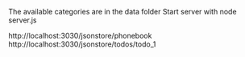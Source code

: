 The available categories are in the data folder
Start server with node server.js

http://localhost:3030/jsonstore/phonebook
http://localhost:3030/jsonstore/todos/todo_1
